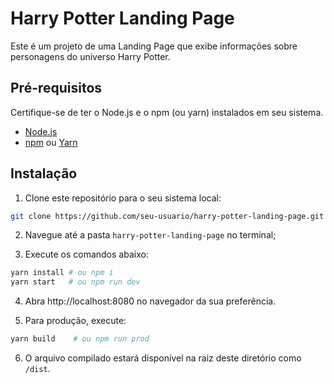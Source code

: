 # Harry Potter Landing Page

Este é um projeto de uma Landing Page que exibe informações sobre personagens do universo Harry Potter.

## Pré-requisitos

Certifique-se de ter o Node.js e o npm (ou yarn) instalados em seu sistema.

- [Node.js](https://nodejs.org/) 
- [npm](https://www.npmjs.com/) ou [Yarn](https://classic.yarnpkg.com/)

## Instalação

1. Clone este repositório para o seu sistema local:

```bash
git clone https://github.com/seu-usuario/harry-potter-landing-page.git
```
2. Navegue até a pasta `harry-potter-landing-page` no terminal;

3. Execute os comandos abaixo:
```bash
yarn install # ou npm i
yarn start   # ou npm run dev
```
4. Abra http://localhost:8080 no navegador da sua preferência.

5. Para produção, execute:
```bash
yarn build    # ou npm run prod
```
6. O arquivo compilado estará disponível na raiz deste diretório como `/dist`.


